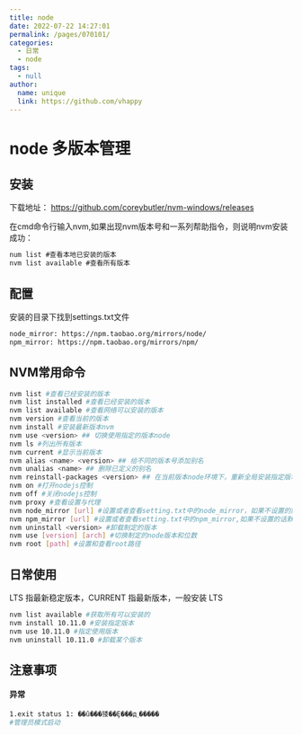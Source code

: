 ```yaml
---
title: node
date: 2022-07-22 14:27:01
permalink: /pages/070101/
categories: 
  - 日常
  - node
tags: 
  - null
author: 
  name: unique
  link: https://github.com/vhappy
---
```



# node 多版本管理

## 安装

下载地址：​ ​https://github.com/coreybutler/nvm-windows/releases​

在cmd命令行输入nvm,如果出现nvm版本号和一系列帮助指令，则说明nvm安装成功：
```bash
num list #查看本地已安装的版本
nvm list available #查看所有版本
```
## 配置
安装的目录下找到settings.txt文件
```bash
node_mirror: https://npm.taobao.org/mirrors/node/ 
npm_mirror: https://npm.taobao.org/mirrors/npm/
```
## NVM常用命令
```bash
nvm list #查看已经安装的版本
nvm list installed #查看已经安装的版本
nvm list available #查看网络可以安装的版本
nvm version #查看当前的版本
nvm install #安装最新版本nvm
nvm use <version> ## 切换使用指定的版本node
nvm ls #列出所有版本
nvm current #显示当前版本
nvm alias <name> <version> ## 给不同的版本号添加别名
nvm unalias <name> ## 删除已定义的别名
nvm reinstall-packages <version> ## 在当前版本node环境下，重新全局安装指定版本号的npm包
nvm on #打开nodejs控制
nvm off #关闭nodejs控制
nvm proxy #查看设置与代理
nvm node_mirror [url] #设置或者查看setting.txt中的node_mirror，如果不设置的默认是 https://nodejs.org/dist/
nvm npm_mirror [url] #设置或者查看setting.txt中的npm_mirror,如果不设置的话默认的是： https://github.com/npm/npm/archive/.
nvm uninstall <version> #卸载制定的版本
nvm use [version] [arch] #切换制定的node版本和位数
nvm root [path] #设置和查看root路径
```
## 日常使用
​​LTS​​​ 指最新稳定版本，​​CURRENT​​​ 指最新版本，一般安装 ​​LTS​
```bash
​​nvm list available​​ #获取所有可以安装的
nvm install 10.11.0 #安装指定版本
​nvm use 10.11.0​​ #指定使用版本
nvm uninstall 10.11.0​ #卸载某个版本
```

## 注意事项

#### 异常
```bash
1.exit status 1: ��û���㹻��Ȩ��ִ�д˲�����
#管理员模式启动
```
